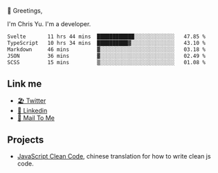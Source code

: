 👋 Greetings, 

I'm Chris Yu. I'm a developer. 


<!--START_SECTION:waka-->

```txt
Svelte       11 hrs 44 mins  ████████████░░░░░░░░░░░░░   47.85 %
TypeScript   10 hrs 34 mins  ██████████▓░░░░░░░░░░░░░░   43.10 %
Markdown     46 mins         ▓░░░░░░░░░░░░░░░░░░░░░░░░   03.18 %
JSON         36 mins         ▓░░░░░░░░░░░░░░░░░░░░░░░░   02.49 %
SCSS         15 mins         ▒░░░░░░░░░░░░░░░░░░░░░░░░   01.08 %
```

<!--END_SECTION:waka-->

## Link me

- [🏖️ Twitter](https://twitter.com/yuetong3yu)
- [🧳 Linkedin](https://www.linkedin.com/in/yuetong3yu)
- [📧 Mail To Me](mailto:yuetong3yu@gmail.com)


## Projects 

- [JavaScript Clean Code](https://js-clean-code-cn.vercel.app/), chinese translation for how to write clean js code.
